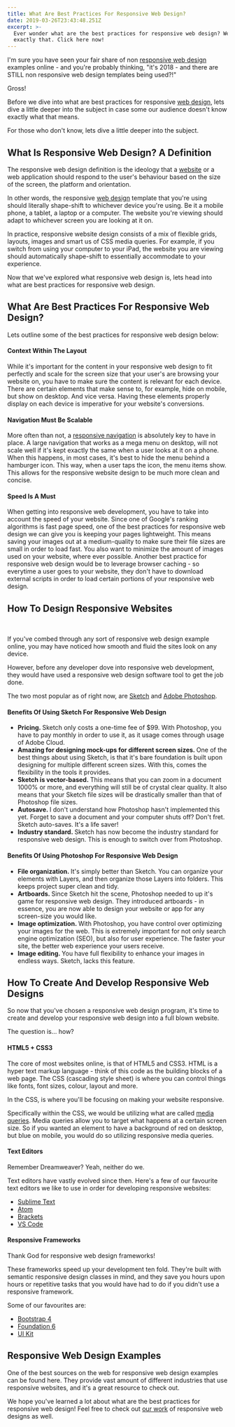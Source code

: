 ```yaml
---
title: What Are Best Practices For Responsive Web Design?
date: 2019-03-26T23:43:48.251Z
excerpt: >-
  Ever wonder what are the best practices for responsive web design? We answer
  exactly that. Click here now!
---
```

I'm sure you have seen your fair share of non <a href="https://en.wikipedia.org/wiki/Responsive_web_design" target="_blank" rel="noopener noreferrer">responsive web design</a> examples online - and you're probably thinking,<!--more--> "it's 2018 - and there are STILL non responsive web design templates being used?!"

Gross!

Before we dive into what are best practices for responsive <a href="https://infused.agency/">web design</a>, lets dive a little deeper into the subject in case some our audience doesn't know exactly what that means.

For those who don't know, lets dive a little deeper into the subject.

<h2>What Is Responsive Web Design? A Definition</h2>

The responsive web design definition is the ideology that a <a href="https://infused.agency/">website</a> or a web application should respond to the user's behaviour based on the size of the screen, the platform and orientation.

In other words, the responsive <a href="https://en.wikipedia.org/wiki/Web_design" target="_blank" rel="noopener noreferrer">web design</a> template that you're using should literally shape-shift to whichever device you're using. Be it a mobile phone, a tablet, a laptop or a computer. The website you're viewing should adapt to whichever screen you are looking at it on.

In practice, responsive website design consists of a mix of flexible grids, layouts, images and smart us of CSS media queries. For example, if you switch from using your computer to your iPad, the website you are viewing should automatically shape-shift to essentially accommodate to your experience.

Now that we've explored what responsive web design is, lets head into what are best practices for responsive web design.

<h2>What Are Best Practices For Responsive Web Design?</h2>

Lets outline some of the best practices for responsive web design below:

<h4>Context Within The Layout</h4>

While it's important for the content in your responsive web design to fit perfectly and scale for the screen size that your user's are browsing your website on, you have to make sure the content is relevant for each device. There are certain elements that make sense to, for example, hide on mobile, but show on desktop. And vice versa. Having these elements properly display on each device is imperative for your website's conversions.

<h4>Navigation Must Be Scalable</h4>

More often than not, a <a href="https://www.smashingmagazine.com/2017/04/overview-responsive-navigation-patterns/" target="_blank" rel="noopener noreferrer">responsive navigation</a> is absolutely key to have in place. A large navigation that works as a mega menu on desktop, will not scale well if it's kept exactly the same when a user looks at it on a phone. When this happens, in most cases, it's best to hide the menu behind a hamburger icon. This way, when a user taps the icon, the menu items show. This allows for the responsive website design to be much more clean and concise.

<h4>Speed Is A Must</h4>

When getting into responsive web development, you have to take into account the speed of your website. Since one of Google's ranking algorithms is fast page speed, one of the best practices for responsive web design we can give you is keeping your pages lightweight. This means saving your images out at a medium-quality to make sure their file sizes are small in order to load fast. You also want to minimize the amount of images used on your website, where ever possible. Another best practice for responsive web design would be to leverage browser caching - so everytime a user goes to your website, they don't have to download external scripts in order to load certain portions of your responsive web design.

<h2>How To Design Responsive Websites</h2>

&nbsp;

If you've combed through any sort of responsive web design example online, you may have noticed how smooth and fluid the sites look on any device.

However, before any developer dove into responsive web development, they would have used a responsive web design software tool to get the job done.

The two most popular as of right now, are <a href="https://medium.com/sketch-app-sources/exploration-of-responsive-design-in-sketch-part-1-1af4cf415a82" target="_blank" rel="noopener noreferrer">Sketch</a> and <a href="https://www.smashingmagazine.com/2016/08/photoshop-etiquette-for-responsive-web-design/" target="_blank" rel="noopener noreferrer">Adobe Photoshop</a>.

<h4>Benefits Of Using Sketch For Responsive Web Design</h4>
<ul>
 	<li><strong>Pricing. </strong>Sketch only costs a one-time fee of $99. With Photoshop, you have to pay monthly in order to use it, as it usage comes through usage of Adobe Cloud.</li>
 	<li><b>Amazing for designing mock-ups for different screen sizes. </b>One of the best things about using Sketch, is that it's bare foundation is built upon designing for multiple different screen sizes. With this, comes the flexibility in the tools it provides.</li>
 	<li><strong>Sketch is vector-based. </strong>This means that you can zoom in a document 1000% or more, and everything will still be of crystal clear quality. It also means that your Sketch file sizes will be drastically smaller than that of Photoshop file sizes.</li>
 	<li><strong>Autosave. </strong>I don't understand how Photoshop hasn't implemented this yet. Forget to save a document and your computer shuts off? Don't fret. Sketch auto-saves. It's a life saver!</li>
 	<li><strong>Industry standard. </strong>Sketch has now become the industry standard for responsive web design. This is enough to switch over from Photoshop.</li>
</ul>
<h4>Benefits Of Using Photoshop For Responsive Web Design</h4>
<ul>
 	<li><strong>File organization. </strong>It's simply better than Sketch. You can organize your elements with Layers, and then organize those Layers into folders. This keeps project super clean and tidy.</li>
 	<li><strong>Artboards. </strong>Since Sketch hit the scene, Photoshop needed to up it's game for responsive web design. They introduced artboards - in essence, you are now able to design your website or app for any screen-size you would like.</li>
 	<li><strong>Image optimization. </strong>With Photoshop, you have control over optimizing your images for the web. This is extremely important for not only search engine optimization (SEO), but also for user experience. The faster your site, the better web experience your users receive.</li>
 	<li><strong>Image editing. </strong>You have full flexibility to enhance your images in endless ways. Sketch, lacks this feature.</li>
</ul>
<h2>How To Create And Develop Responsive Web Designs</h2>

So now that you've chosen a responsive web design program, it's time to create and develop your responsive web design into a full blown website.

The question is... how?

<h4>HTML5 + CSS3</h4>

The core of most websites online, is that of HTML5 and CSS3. HTML is a hyper text markup language - think of this code as the building blocks of a web page. The CSS (cascading style sheet) is where you can control things like fonts, font sizes, colour, layout and more.

In the CSS, is where you'll be focusing on making your website responsive.

Specifically within the CSS, we would be utilizing what are called <a href="https://developer.mozilla.org/en-US/docs/Web/CSS/Media_Queries/Using_media_queries" target="_blank" rel="noopener noreferrer">media queries</a>. Media queries allow you to target what happens at a certain screen size. So if you wanted an element to have a background of red on desktop, but blue on mobile, you would do so utilizing responsive media queries.

<h4>Text Editors</h4>

Remember Dreamweaver? Yeah, neither do we.

Text editors have vastly evolved since then. Here's a few of our favourite text editors we like to use in order for developing responsive websites:

<ul>
 	<li><a href="https://www.sublimetext.com/" target="_blank" rel="noopener noreferrer">Sublime Text</a></li>
 	<li><a href="https://atom.io/" target="_blank" rel="noopener noreferrer">Atom</a></li>
 	<li><a href="http://brackets.io/" target="_blank" rel="noopener noreferrer">Brackets</a></li>
 	<li><a href="https://code.visualstudio.com/" target="_blank" rel="noopener noreferrer">VS Code</a></li>
</ul>
<h4>Responsive Frameworks</h4>

Thank God for responsive web design frameworks!

These frameworks speed up your development ten fold. They're built with semantic responsive design classes in mind, and they save you hours upon hours or repetitive tasks that you would have had to do if you didn't use a responsive framework.

Some of our favourites are:

<ul>
 	<li><a href="https://getbootstrap.com/" target="_blank" rel="noopener noreferrer">Bootstrap 4</a></li>
 	<li><a href="https://foundation.zurb.com/" target="_blank" rel="noopener noreferrer">Foundation 6</a></li>
 	<li><a href="https://getuikit.com/" target="_blank" rel="noopener noreferrer">UI Kit</a></li>
</ul>
<h2>Responsive Web Design Examples</h2>

One of the best sources on the web for responsive web design examples can be found here. They provide vast amount of different industries that use responsive websites, and it's a great resource to check out.

We hope you've learned a lot about what are the best practices for responsive web design! Feel free to check out <a href="https://infused.agency/">our work</a> of responsive web designs as well.

